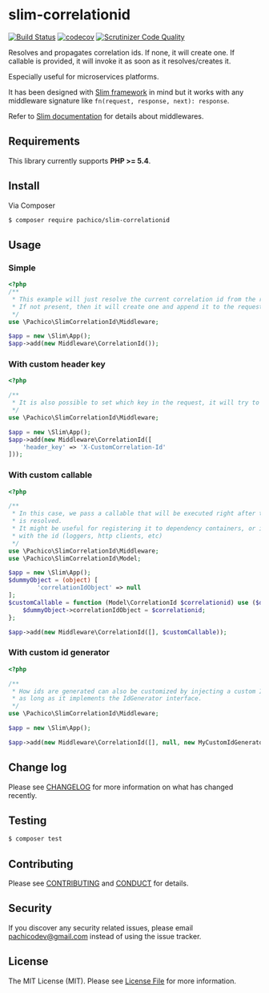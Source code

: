 # slim-correlationid

[![Build Status](https://travis-ci.org/pachico/slim-correlationid.svg?branch=master)](https://travis-ci.org/pachico/slim-correlationid) [![codecov](https://codecov.io/gh/pachico/slim-correlationid/branch/master/graph/badge.svg)](https://codecov.io/gh/pachico/slim-correlationid) [![Scrutinizer Code Quality](https://scrutinizer-ci.com/g/pachico/slim-correlationid/badges/quality-score.png?b=master)](https://scrutinizer-ci.com/g/pachico/slim-correlationid/?branch=master)


Resolves and propagates correlation ids. If none, it will create one. If callable is provided, it will invoke it as soon as it resolves/creates it.

Especially useful for microservices platforms.

It has been designed with [Slim framework](https://www.slimframework.com/) in mind but it works with any middleware signature like `fn(request, response, next): response`.

Refer to [Slim documentation](https://www.slimframework.com/docs/concepts/middleware.html) for details about middlewares.

## Requirements
This library currently supports **PHP >= 5.4**.

## Install

Via Composer

```bash
$ composer require pachico/slim-correlationid
```

## Usage

### Simple

```php
<?php
/**
 * This example will just resolve the current correlation id from the request header.
 * If not present, then it will create one and append it to the request and the response.
 */
use \Pachico\SlimCorrelationId\Middleware;

$app = new \Slim\App();
$app->add(new Middleware\CorrelationId());

```

### With custom header key
```php
<?php

/**
 * It is also possible to set which key in the request, it will try to resolve it from
 */
use \Pachico\SlimCorrelationId\Middleware;

$app = new \Slim\App();
$app->add(new Middleware\CorrelationId([
    'header_key' => 'X-CustomCorrelation-Id'
]));

```

### With custom callable
```php
<?php

/**
 * In this case, we pass a callable that will be executed right after the correlation id
 * is resolved.
 * It might be useful for registering it to dependency containers, or instantiate objects
 * with the id (loggers, http clients, etc)
 */
use \Pachico\SlimCorrelationId\Middleware;
use \Pachico\SlimCorrelationId\Model;

$app = new \Slim\App();
$dummyObject = (object) [
        'correlationIdObject' => null
];
$customCallable = function (Model\CorrelationId $correlationid) use ($dummyObject) {
    $dummyObject->correlationIdObject = $correlationid;
};

$app->add(new Middleware\CorrelationId([], $customCallable));

```

### With custom id generator
```php
<?php

/**
 * How ids are generated can also be customized by injecting a custom Id generator, 
 * as long as it implements the IdGenerator interface.
 */
use \Pachico\SlimCorrelationId\Middleware;

$app = new \Slim\App();

$app->add(new Middleware\CorrelationId([], null, new MyCustomIdGenerator()));
```

## Change log

Please see [CHANGELOG](CHANGELOG.md) for more information on what has changed recently.

## Testing

``` bash
$ composer test
```

## Contributing

Please see [CONTRIBUTING](CONTRIBUTING.md) and [CONDUCT](CONDUCT.md) for details.

## Security

If you discover any security related issues, please email pachicodev@gmail.com instead of using the issue tracker.

## License

The MIT License (MIT). Please see [License File](LICENSE.md) for more information.